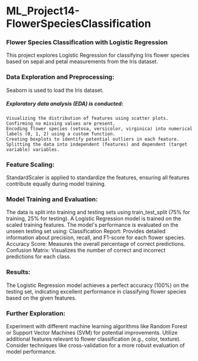 # ML_Project14-FlowerSpeciesClassification

### Flower Species Classification with Logistic Regression
This project explores Logistic Regression for classifying Iris flower species based on sepal and petal measurements from the Iris dataset.

### Data Exploration and Preprocessing:

Seaborn is used to load the Iris dataset.
##### Exploratory data analysis (EDA) is conducted:
```
Visualizing the distribution of features using scatter plots.
Confirming no missing values are present.
Encoding flower species (setosa, versicolor, virginica) into numerical labels (0, 1, 2) using a custom function.
Creating boxplots to identify potential outliers in each feature.
Splitting the data into independent (features) and dependent (target variable) variables.
```

### Feature Scaling:

StandardScaler is applied to standardize the features, ensuring all features contribute equally during model training.

### Model Training and Evaluation:

The data is split into training and testing sets using train_test_split (75% for training, 25% for testing).
A Logistic Regression model is trained on the scaled training features.
The model's performance is evaluated on the unseen testing set using:
Classification Report: Provides detailed information about precision, recall, and F1-score for each flower species.
Accuracy Score: Measures the overall percentage of correct predictions.
Confusion Matrix: Visualizes the number of correct and incorrect predictions for each class.

### Results:

The Logistic Regression model achieves a perfect accuracy (100%) on the testing set, indicating excellent performance in classifying flower species based on the given features.

### Further Exploration:

Experiment with different machine learning algorithms like Random Forest or Support Vector Machines (SVM) for potential improvements.
Utilize additional features relevant to flower classification (e.g., color, texture).
Consider techniques like cross-validation for a more robust evaluation of model performance.
